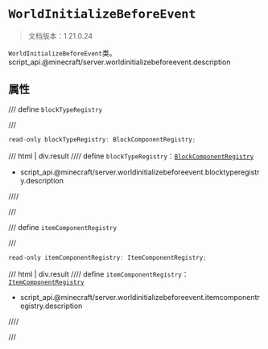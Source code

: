 # `WorldInitializeBeforeEvent`

> 文档版本：1.21.0.24

`WorldInitializeBeforeEvent`类。script_api.@minecraft/server.worldinitializebeforeevent.description

## 属性

/// define
`blockTypeRegistry`


///

```js
read-only blockTypeRegistry: BlockComponentRegistry;
```

/// html | div.result
//// define
`blockTypeRegistry`：[`BlockComponentRegistry`](./blockcomponentregistry.md)

- script_api.@minecraft/server.worldinitializebeforeevent.blocktyperegistry.description


////

///


/// define
`itemComponentRegistry`


///

```js
read-only itemComponentRegistry: ItemComponentRegistry;
```

/// html | div.result
//// define
`itemComponentRegistry`：[`ItemComponentRegistry`](./itemcomponentregistry.md)

- script_api.@minecraft/server.worldinitializebeforeevent.itemcomponentregistry.description


////

///

